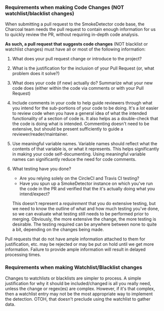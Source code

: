 ### Requirements when making Code Changes (NOT watchlist/blacklist changes)

When submitting a pull request to the SmokeDetector code base, the
Charcoal team needs the pull request to contain enough information for us to 
quickly review the PR, without requiring in-depth code analysis.

**As such, a pull request that suggests code changes** (NOT blacklist or 
watchlist changes) must have all or most of the following information:

1. What does your pull request change or introduce to the project?
2. What is the justification for the inclusion of your Pull Request (or, what 
   problem does it solve?)
3. What does your code (if new) actually do?  Summarize what your new code 
   does (either within the code via comments or with your Pull Request)
4. Include comments in your code to help guide reviewers through what
   you intend for the sub-portions of your code to be doing. It's a
   _lot_ easier to review code when you have a general idea of what
   the intended functionality of a section of code is. It also helps
   as a double-check that the code is doing what is intended. Commenting
   doesn't need to be extensive, but should be present sufficiently
   to guide a reviewer/reader/maintainer.
5. Use meaningful variable names. Variable names should reflect what
   the contents of that variable is, or what it represents. This helps
   significantly in making your code self-documenting. Using meaningful
   variable names can significantly reduce the need for code comments.
6. What testing have you done?
   - Are you relying solely on the CircleCI and Travis CI testing?
   - Have you spun up a SmokeDetector instance on which you've run the
     code in the PR and verified that the it's actually doing what you
     intend/expect?

   This doesn't represent a *requirement* that you do extensive testing,
   but we need to know the outline of what and how much testing you've
   done, so we can evaluate what testing still needs to be performed prior
   to merging. Obviously, the more extensive the change, the more testing
   is desirable. The testing required can be anywhere between none to
   quite a bit, depending on the changes being made.
   
Pull requests that do not have ample information attached to them for 
justification, etc. may be rejected or may be put on hold until we get more 
information. Failure to provide ample information will result in delayed 
processing times.

### Requirements when making Watchlist/Blacklist changes

Changes to watchlists or blacklists are simpler to process. A simple 
justification for why it should be included/changed is all you really need,
unless the change or regex(es) are complex. However, if it's that complex,
then a watchlist entry may not be the most appropriate way to implement
the detection. OTOH, that doesn't preclude using the watchlist to gather
data.

